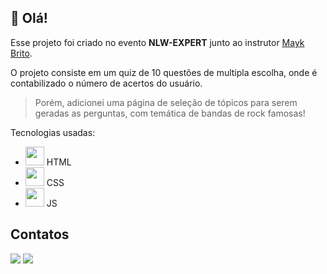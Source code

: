 ## 👋 Olá!

Esse projeto foi criado no evento **NLW-EXPERT** junto ao instrutor [Mayk Brito](https://github.com/maykbrito).

O projeto consiste em um quiz de 10 questões de multipla escolha, onde é contabilizado o número de acertos do usuário.
> Porém, adicionei uma página de seleção de tópicos para serem geradas as perguntas, com temática de bandas de rock famosas!

Tecnologias usadas:
- <img src="https://cdn.jsdelivr.net/gh/devicons/devicon@latest/icons/html5/html5-original.svg" width="30" height="30"/> HTML
- <img src="https://cdn.jsdelivr.net/gh/devicons/devicon@latest/icons/css3/css3-original.svg" width="30" height="30"/> CSS
- <img src="https://cdn.jsdelivr.net/gh/devicons/devicon@latest/icons/javascript/javascript-original.svg" width="30" height="30"/> JS

## Contatos
<div>
  <a href="https://www.linkedin.com/in/raphael-oliveira-abba33203/" target="_blank"><img loading="lazy" src="https://img.shields.io/badge/-LinkedIn-%230077B5?style=for-the-badge&logo=linkedin&logoColor=white" target="_blank"></a>
  <a href = "mailto:raphael02oliveira@gmail.com"><img loading="lazy" src="https://img.shields.io/badge/Gmail-D14836?style=for-the-badge&logo=gmail&logoColor=white" target="_blank"></a>
</div>
